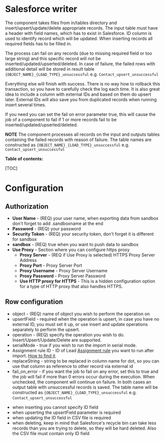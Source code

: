 # Salesforce writer

The component takes files from in/tables directory and insert/upsert/update/delete appropriate records. The input table
must have a header with field names, which has to exist in Salesforce. ID column is used to identify record which will
be updated. When inserting records all required fields has to be filled in.

The process can fail on any records (due to missing required field or too large string) and this specific record will
not be inserted/updated/upserted/deleted. In case of failure, the failed rows with additional detail will be stored in
result table  `{OBJECT_NAME}_{LOAD_TYPE}_unsuccessful` e.g. `Contact_upsert_unsuccessful`

Everything else will finish with success. There is no way how to rollback this transaction, so you have to carefully
check the log each time. It is also great idea to include a column with external IDs and based on them do upsert later.
External IDs will also save you from duplicated records when running insert several times.

If you need you can set the fail on error parameter true, this will cause the job of a component to fail if 1 or more
records fail to be inserted/updated/upserted/deleted.

**NOTE** The component processes all records on the input and outputs tables containing the failed records with reason
of failure. The table names are constructed as `{OBJECT_NAME}_{LOAD_TYPE}_unsuccessful`
e.g. `Contact_upsert_unsuccessful`

**Table of contents:**

[TOC]

# Configuration

## Authorization

- **User Name** - (REQ) your user name, when exporting data from sandbox don't forget to add .sandboxname at the end
- **Password** - (REQ) your password
- **Security Token** - (REQ) your security token, don't forget it is different for sandbox
- **sandbox** - (REQ) true when you want to push data to sandbox
- **Use Proxy** - Section where you can configure https proxy
  - **Proxy Server** - (REQ if Use Proxy is selected) HTTPS Proxy Server Address
  - **Proxy Port** - Proxy Server Port
  - **Proxy Username** - Proxy Server Username
  - **Proxy Password** - Proxy Server Password
  - **Use HTTP proxy for HTTPS** - This is a hidden configuration option for a type of HTTP proxy that also handles HTTPS.

## Row configuration

* object - (REQ) name of object you wish to perform the operation on
* upsertField - required when the operation is upsert, in case you have no external ID, you must set it up, or use insert and update operations separately to perform the upsert.
* operation - (REQ) specify the operation you wish to do. Insert/Upsert/Update/Delete are supported.
* serialMode - true if you wish to run the import in serial mode.
* Assignment rule ID - ID of Lead [Assignment rule](https://help.salesforce.com/s/articleView?id=sf.customize_leadrules.htm&language=en_US&type=5) you want to run after import. [How to find it](https://help.salesforce.com/s/articleView?id=000381858&type=1).
* replaceString - string to be replaced in column name for dot, so you can use that column as reference to other record
  via external id
* fail_on_error - if you want the job to fail on any error, set this to true and the job will fail if more than 0 errors
  occur during the execution. When unchecked, the component will continue on failure. In both cases an output table with
  unsuccessful records is saved. The table name will be constructed as `{OBJECT_NAME}_{LOAD_TYPE}_unsuccessful`
  e.g. `Contact_upsert_unsuccessful`

- when inserting you cannot specify ID field
- when upserting the upsertField parameter is required
- when updating the ID field in CSV file is required
- when deleting, keep in mind that Salesforce's recycle bin can take less records than you are trying to delete, so they
  will be hard deleted. Also the CSV file must contain only ID field



